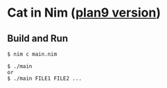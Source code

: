 # Cat in Nim ([plan9 version](https://github.com/0intro/plan9/blob/main/sys/src/cmd/cat.c))

## Build and Run
```
$ nim c main.nim

$ ./main
or
$ ./main FILE1 FILE2 ...
```
